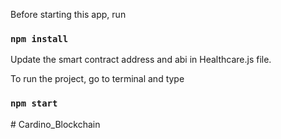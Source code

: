 Before starting this app, run

### `npm install`

Update the smart contract address and abi in Healthcare.js file.

To run the project, go to terminal and type

### `npm start`
#   C a r d i n o _ B l o c k c h a i n  
 